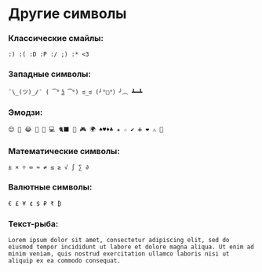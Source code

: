 # Другие символы

### Классические смайлы:
```none
:) :( :D :P :/ ;) :* <3
```

### Западные символы:
```none
¯\_(ツ)_/¯ ( ͡° ͜ʖ ͡°) ಠ_ಠ (╯°□°）╯︵ ┻━┻
```

### Эмодзи:
```none
😊 🥺 😂 🤔 🚀 💻 🐈‍⬛ 🍕 🎮 🌍 ♠♥♦♣ ★ ☆ ✔ ➕ ❤ ⚠ 🛑
```

### Математические символы:
```none
± × ÷ ∞ ≈ ≠ ≤ ≥ √ ∫ ∑ ∂
```

### Валютные символы:
```none
€ £ ¥ ¢ $ ₽ ₹ ₿
```

### Текст-рыба:
```none
Lorem ipsum dolor sit amet, consectetur adipiscing elit, sed do eiusmod tempor incididunt ut labore et dolore magna aliqua. Ut enim ad minim veniam, quis nostrud exercitation ullamco laboris nisi ut aliquip ex ea commodo consequat.
```


